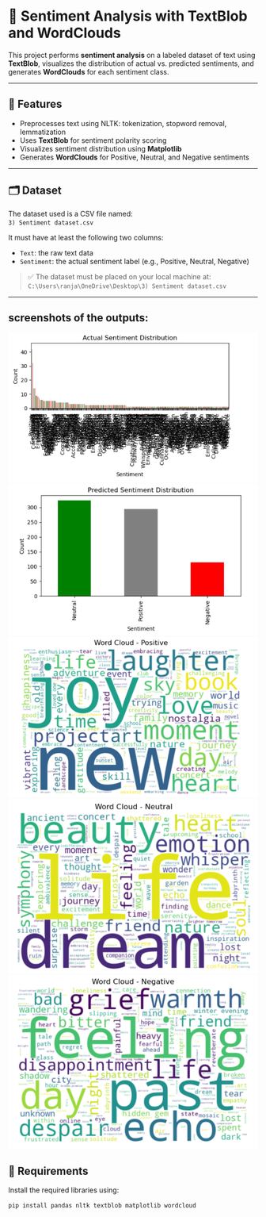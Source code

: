 # 🧠 Sentiment Analysis with TextBlob and WordClouds

This project performs **sentiment analysis** on a labeled dataset of text using **TextBlob**, visualizes the distribution of actual vs. predicted sentiments, and generates **WordClouds** for each sentiment class.

---

## 📌 Features

- Preprocesses text using NLTK: tokenization, stopword removal, lemmatization
- Uses **TextBlob** for sentiment polarity scoring
- Visualizes sentiment distribution using **Matplotlib**
- Generates **WordClouds** for Positive, Neutral, and Negative sentiments

---

## 🗂️ Dataset

The dataset used is a CSV file named:  
`3) Sentiment dataset.csv`

It must have at least the following two columns:

- `Text`: the raw text data
- `Sentiment`: the actual sentiment label (e.g., Positive, Neutral, Negative)

> ✅ The dataset must be placed on your local machine at:
> `C:\Users\ranja\OneDrive\Desktop\3) Sentiment dataset.csv`

---
## screenshots of the outputs:
![Sentiment Analysis Using NLP Techniques](a1.png)
![Sentiment Analysis Using NLP Techniques](b1.png)
![Sentiment Analysis Using NLP Techniques](c1.png)
![Sentiment Analysis Using NLP Techniques](d1.png)
![Sentiment Analysis Using NLP Techniques](e1.png)


## 🧰 Requirements

Install the required libraries using:

```bash
pip install pandas nltk textblob matplotlib wordcloud
